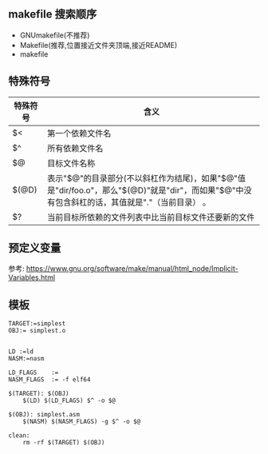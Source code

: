 ## makefile 搜索顺序

- GNUmakefile(不推荐)
- Makefile(推荐,位置接近文件夹顶端,接近README)
- makefile

## 特殊符号

特殊符号 | 含义
-----|---
$< | 第一个依赖文件名
$^ | 所有依赖文件名
$@ | 目标文件名称
$(@D) |表示"\$@"的目录部分(不以斜杠作为结尾)，如果"\$@"值是"dir/foo.o"，那么"\$(@D)"就是"dir"，而如果"$@"中没有包含斜杠的话，其值就是"."（当前目录） 。
$? | 当前目标所依赖的文件列表中比当前目标文件还要新的文件


## 预定义变量

参考: https://www.gnu.org/software/make/manual/html_node/Implicit-Variables.html

## 模板

```
TARGET:=simplest
OBJ:= simplest.o


LD :=ld
NASM:=nasm

LD_FLAGS 	:=
NASM_FLAGS	:= -f elf64

$(TARGET): $(OBJ)
	$(LD) $(LD_FLAGS) $^ -o $@

$(OBJ): simplest.asm
	$(NASM) $(NASM_FLAGS) -g $^ -o $@

clean:
	rm -rf $(TARGET) $(OBJ)
```